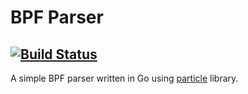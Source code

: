 # BPF Parser
[![Build Status](https://travis-ci.org/letitbeat/bpf-parser.svg?branch=master)][2]  
---
A simple BPF parser written in Go using [particle][1] library.

[1]: https://github.com/alecthomas/participle
[2]: https://travis-ci.org/letitbeat/bpf-parser
